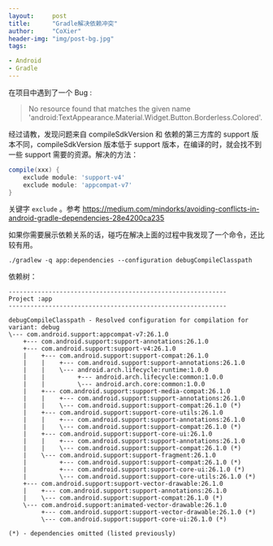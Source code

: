 ```yaml
---
layout:     post
title:      "Gradle解决依赖冲突"
author:     "CoXier"
header-img: "img/post-bg.jpg"
tags:

- Android
- Gradle
---
```


在项目中遇到了一个 Bug :

> No resource found that matches the given name 'android:TextAppearance.Material.Widget.Button.Borderless.Colored'.

经过请教，发现问题来自 compileSdkVersion 和 依赖的第三方库的 support 版本不同，compileSdkVersion 版本低于 support 版本，在编译的时，就会找不到一些
 support 需要的资源。解决的方法：

 ```groovy
 compile(xxx) {
     exclude module: 'support-v4'
     exclude module: 'appcompat-v7'
 }
 ```
 关键字 `exclude` 。参考 https://medium.com/mindorks/avoiding-conflicts-in-android-gradle-dependencies-28e4200ca235

 如果你需要展示依赖关系的话，碰巧在解决上面的过程中我发现了一个命令，还比较有用。

 ```
 ./gradlew -q app:dependencies --configuration debugCompileClasspath   
 ```
 依赖树：
 ```
 ------------------------------------------------------------
Project :app
------------------------------------------------------------

debugCompileClasspath - Resolved configuration for compilation for variant: debug
\--- com.android.support:appcompat-v7:26.1.0
     +--- com.android.support:support-annotations:26.1.0
     +--- com.android.support:support-v4:26.1.0
     |    +--- com.android.support:support-compat:26.1.0
     |    |    +--- com.android.support:support-annotations:26.1.0
     |    |    \--- android.arch.lifecycle:runtime:1.0.0
     |    |         +--- android.arch.lifecycle:common:1.0.0
     |    |         \--- android.arch.core:common:1.0.0
     |    +--- com.android.support:support-media-compat:26.1.0
     |    |    +--- com.android.support:support-annotations:26.1.0
     |    |    \--- com.android.support:support-compat:26.1.0 (*)
     |    +--- com.android.support:support-core-utils:26.1.0
     |    |    +--- com.android.support:support-annotations:26.1.0
     |    |    \--- com.android.support:support-compat:26.1.0 (*)
     |    +--- com.android.support:support-core-ui:26.1.0
     |    |    +--- com.android.support:support-annotations:26.1.0
     |    |    \--- com.android.support:support-compat:26.1.0 (*)
     |    \--- com.android.support:support-fragment:26.1.0
     |         +--- com.android.support:support-compat:26.1.0 (*)
     |         +--- com.android.support:support-core-ui:26.1.0 (*)
     |         \--- com.android.support:support-core-utils:26.1.0 (*)
     +--- com.android.support:support-vector-drawable:26.1.0
     |    +--- com.android.support:support-annotations:26.1.0
     |    \--- com.android.support:support-compat:26.1.0 (*)
     \--- com.android.support:animated-vector-drawable:26.1.0
          +--- com.android.support:support-vector-drawable:26.1.0 (*)
          \--- com.android.support:support-core-ui:26.1.0 (*)

(*) - dependencies omitted (listed previously)
 ```
